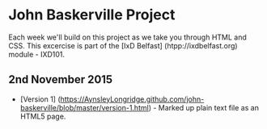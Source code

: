 John Baskerville Project
========================

Each week we'll build on this project as we take you through HTML and CSS. This excercise is part of the [IxD Belfast] (htpp://ixdbelfast.org) module - IXD101.

2nd November 2015
-----------------
+ [Version 1] (https://AynsleyLongridge.github.com/john-baskerville/blob/master/version-1.html) - Marked up plain text file as an HTML5 page.
